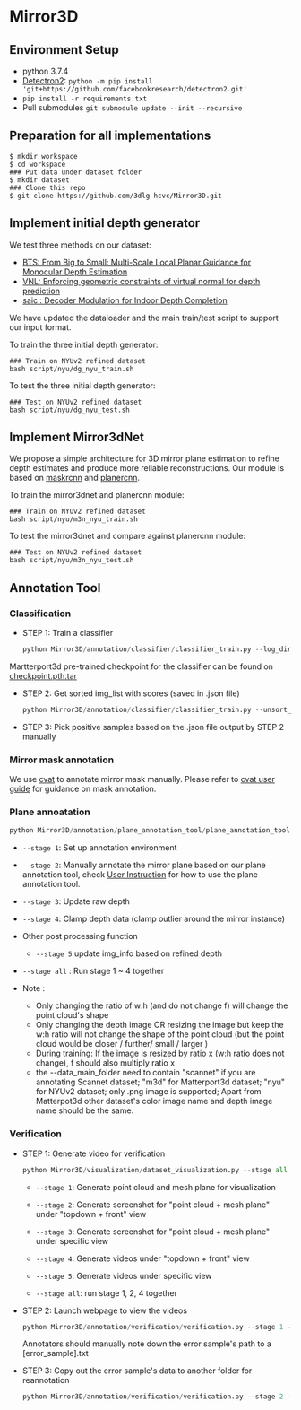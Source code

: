 # Mirror3D

## Environment Setup

- python 3.7.4
- [Detectron2](https://github.com/facebookresearch/detectron2): `python -m pip install 'git+https://github.com/facebookresearch/detectron2.git'`
- `pip install -r requirements.txt`
- Pull submodules `git submodule update --init --recursive`



## Preparation for all implementations

```shell
$ mkdir workspace
$ cd workspace
### Put data under dataset folder
$ mkdir dataset
### Clone this repo
$ git clone https://github.com/3dlg-hcvc/Mirror3D.git

```

## Implement initial depth generator

We test three methods on our dataset:

- [BTS: From Big to Small: Multi-Scale Local Planar Guidance for Monocular Depth Estimation](https://github.com/cogaplex-bts/bts)
- [VNL: Enforcing geometric constraints of virtual normal for depth prediction](https://github.com/YvanYin/VNL_Monocular_Depth_Prediction)
- [saic : Decoder Modulation for Indoor Depth Completion](https://github.com/saic-vul/saic_depth_completion/tree/94bececdf12bb9867ce52c970bb2d11dee948d37)

We have updated the dataloader and the main train/test script to support our input format. 

To train the three initial depth generator:

```shell
### Train on NYUv2 refined dataset
bash script/nyu/dg_nyu_train.sh
```

To test the three initial depth generator:

```shell
### Test on NYUv2 refined dataset
bash script/nyu/dg_nyu_test.sh
```

## Implement Mirror3dNet

We propose a simple architecture for 3D mirror plane estimation to refine depth estimates and produce more reliable reconstructions. Our module is based on [maskrcnn](https://github.com/facebookresearch/detectron2) and [planercnn](https://github.com/NVlabs/planercnn/tree/01e03fe5a97b7afc4c5c4c3090ddc9da41c071bd). 


To train the mirror3dnet and planercnn module:

```shell
### Train on NYUv2 refined dataset
bash script/nyu/m3n_nyu_train.sh
```

To test the mirror3dnet and compare against planercnn module:

```shell
### Test on NYUv2 refined dataset
bash script/nyu/m3n_nyu_test.sh
```

## Annotation Tool

### Classification

- STEP 1: Train a classifier 

	```python
	python Mirror3D/annotation/classifier/classifier_train.py --log_directory [checkpoint and .log file saved directory] --train_pos_list [training positive_sample_path.txt] --train_neg_list [training negative_sample_path.txt] --val_pos_list [validation positive_sample_path.txt] --val_neg_list [validation negative_sample_path.txt]
	```
Martterport3d pre-trained checkpoint for the classifier can be found on [checkpoint.pth.tar](http://aspis.cmpt.sfu.ca/projects/mirrors/checkpoint/classifier_checkpoint/checkpoint.pth.tar)

- STEP 2: Get sorted img_list with scores (saved in .json file)

	```python
	python Mirror3D/annotation/classifier/classifier_train.py --unsort_img_list [img_path_to_be_sorted.txt] --resume_path [classifier_checkpoint_path] --output_save_folder [output_folder_path to save the output .json file]
	```
	
- STEP 3: Pick positive samples based on the .json file output by STEP 2 manually
<!---
- STEP 3: Use `Mirror3D/annotation/classifier/classification_tool.py` to manually annotate mirror images


	```python
	python Mirror3D/annotation/classifier/classification_tool.py --data_root [root path of the dataset] --json_file_path [path of the .json file output by STEP 2] --anno_output_folder [annotation result output folder] 
	```
-->


### Mirror mask annotation 

We use [cvat](https://github.com/dommorin/cvat) to annotate mirror mask manually. Please refer to [cvat user guide](https://github.com/dommorin/cvat/blob/master/cvat/apps/documentation/user_guide.md) for guidance on mask annotation. 
### Plane annoatation

```python
python Mirror3D/annotation/plane_annotation_tool/plane_annotation_tool.py --stage [all / 1 ~ 6] --data_main_folder [dataset main folder] --process_index [the process index during multi-processing] --border_width [mirror border width] --f [focal length of the dataset] --anno_output_folder [annotation result output folder]
```

- `--stage 1`: Set up annotation environment 

- `--stage 2`: Manually annotate the mirror plane based on our plane annotation tool, check [User Instruction](todo) for how to use the plane annotation tool.

- `--stage 3`: Update raw depth

- `--stage 4`: Clamp depth data (clamp outlier around the mirror instance)

- Other post processing function 
	- `--stage 5` update img_info based on refined depth

- `--stage all` : Run stage 1 ~ 4 together

- Note : 
    - Only changing the ratio of w:h (and do not change f)  will change the point cloud's shape
    - Only changing the depth image OR resizing the image but keep the w:h ratio will not change the shape of the point cloud (but the point cloud would be closer / further/ small / larger )
    - During training: If the image is resized by ratio x (w:h ratio does not change), f should also multiply ratio x
    - the --data_main_folder need to contain "scannet" if you are annotating Scannet dataset; "m3d" for Matterport3d dataset; "nyu" for NYUv2 dataset; only .png image is supported; Apart from Matterpot3d other dataset's color image name and depth image name should be the same. 


### Verification

- STEP 1: Generate video for verification 
	```python
	python Mirror3D/visualization/dataset_visualization.py --stage all --data_main_folder [dataset main folder] --process_index [the process index during multi-processing]  --multi_processing --overwrite --f [focal length of the dataset] --output_folder [output point cloud/ mesh plane/ screenshot/ video saved folder] --view_mode [topdown/ front]
	```

	- `--stage 1`: Generate point cloud and mesh plane for visualization

	- `--stage 2`: Generate screenshot for "point cloud + mesh plane" under "topdown + front" view

	- `--stage 3`: Generate screenshot for "point cloud + mesh plane" under specific view
	- `--stage 4`: Generate videos under "topdown + front" view
	- `--stage 5`: Generate videos under specific view
	- `--stage all`: run stage 1, 2, 4 together

- STEP 2: Launch webpage to view the videos
	
	```python 
	python Mirror3D/annotation/verification/verification.py --stage 1 --data_main_folder [folder that contains "video_front, video_topdown .. etc" folders] --output_folder [.html files output folder] --video_num_per_page [int: how many video to display in one .html]
	```

	Annotators should manually note down the error sample's path to a [error_sample].txt

- STEP 3: Copy out the error sample's data to another folder for reannotation

	```python 
	python Mirror3D/annotation/verification/verification.py --stage 2 --data_main_folder [dataset main folder] --output_folder [folder to save the copy of data] --error_list [.txt that contains the error samples' name]
	```
